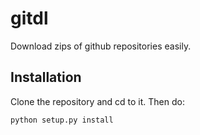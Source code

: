 # gitdl

Download zips of github repositories easily.

## Installation

Clone the repository and cd to it. Then do:
```
python setup.py install
```